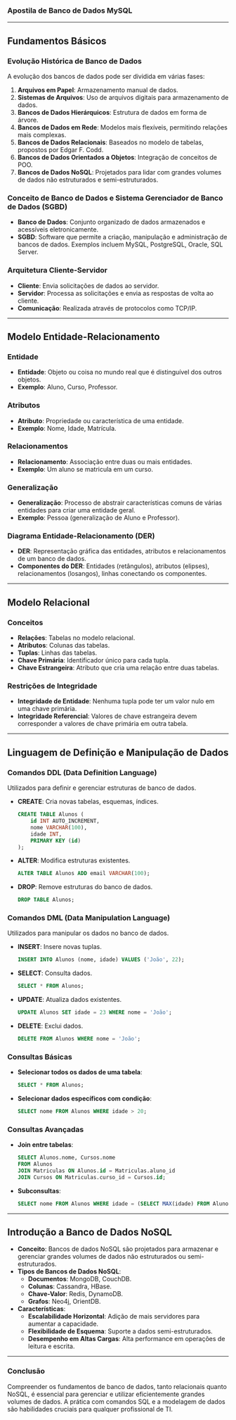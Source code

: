 ### Apostila de Banco de Dados MySQL

---

## Fundamentos Básicos

### Evolução Histórica de Banco de Dados
A evolução dos bancos de dados pode ser dividida em várias fases:
1. **Arquivos em Papel**: Armazenamento manual de dados.
2. **Sistemas de Arquivos**: Uso de arquivos digitais para armazenamento de dados.
3. **Bancos de Dados Hierárquicos**: Estrutura de dados em forma de árvore.
4. **Bancos de Dados em Rede**: Modelos mais flexíveis, permitindo relações mais complexas.
5. **Bancos de Dados Relacionais**: Baseados no modelo de tabelas, propostos por Edgar F. Codd.
6. **Bancos de Dados Orientados a Objetos**: Integração de conceitos de POO.
7. **Bancos de Dados NoSQL**: Projetados para lidar com grandes volumes de dados não estruturados e semi-estruturados.

### Conceito de Banco de Dados e Sistema Gerenciador de Banco de Dados (SGBD)
- **Banco de Dados**: Conjunto organizado de dados armazenados e acessíveis eletronicamente.
- **SGBD**: Software que permite a criação, manipulação e administração de bancos de dados. Exemplos incluem MySQL, PostgreSQL, Oracle, SQL Server.

### Arquitetura Cliente-Servidor
- **Cliente**: Envia solicitações de dados ao servidor.
- **Servidor**: Processa as solicitações e envia as respostas de volta ao cliente.
- **Comunicação**: Realizada através de protocolos como TCP/IP.

---

## Modelo Entidade-Relacionamento

### Entidade
- **Entidade**: Objeto ou coisa no mundo real que é distinguível dos outros objetos.
- **Exemplo**: Aluno, Curso, Professor.

### Atributos
- **Atributo**: Propriedade ou característica de uma entidade.
- **Exemplo**: Nome, Idade, Matrícula.

### Relacionamentos
- **Relacionamento**: Associação entre duas ou mais entidades.
- **Exemplo**: Um aluno se matricula em um curso.

### Generalização
- **Generalização**: Processo de abstrair características comuns de várias entidades para criar uma entidade geral.
- **Exemplo**: Pessoa (generalização de Aluno e Professor).

### Diagrama Entidade-Relacionamento (DER)
- **DER**: Representação gráfica das entidades, atributos e relacionamentos de um banco de dados.
- **Componentes do DER**: Entidades (retângulos), atributos (elipses), relacionamentos (losangos), linhas conectando os componentes.

---

## Modelo Relacional

### Conceitos
- **Relações**: Tabelas no modelo relacional.
- **Atributos**: Colunas das tabelas.
- **Tuplas**: Linhas das tabelas.
- **Chave Primária**: Identificador único para cada tupla.
- **Chave Estrangeira**: Atributo que cria uma relação entre duas tabelas.

### Restrições de Integridade
- **Integridade de Entidade**: Nenhuma tupla pode ter um valor nulo em uma chave primária.
- **Integridade Referencial**: Valores de chave estrangeira devem corresponder a valores de chave primária em outra tabela.

---

## Linguagem de Definição e Manipulação de Dados

### Comandos DDL (Data Definition Language)
Utilizados para definir e gerenciar estruturas de banco de dados.
- **CREATE**: Cria novas tabelas, esquemas, índices.
  ```sql
  CREATE TABLE Alunos (
      id INT AUTO_INCREMENT,
      nome VARCHAR(100),
      idade INT,
      PRIMARY KEY (id)
  );
  ```
- **ALTER**: Modifica estruturas existentes.
  ```sql
  ALTER TABLE Alunos ADD email VARCHAR(100);
  ```
- **DROP**: Remove estruturas do banco de dados.
  ```sql
  DROP TABLE Alunos;
  ```

### Comandos DML (Data Manipulation Language)
Utilizados para manipular os dados no banco de dados.
- **INSERT**: Insere novas tuplas.
  ```sql
  INSERT INTO Alunos (nome, idade) VALUES ('João', 22);
  ```
- **SELECT**: Consulta dados.
  ```sql
  SELECT * FROM Alunos;
  ```
- **UPDATE**: Atualiza dados existentes.
  ```sql
  UPDATE Alunos SET idade = 23 WHERE nome = 'João';
  ```
- **DELETE**: Exclui dados.
  ```sql
  DELETE FROM Alunos WHERE nome = 'João';
  ```

### Consultas Básicas
- **Selecionar todos os dados de uma tabela**:
  ```sql
  SELECT * FROM Alunos;
  ```
- **Selecionar dados específicos com condição**:
  ```sql
  SELECT nome FROM Alunos WHERE idade > 20;
  ```

### Consultas Avançadas
- **Join entre tabelas**:
  ```sql
  SELECT Alunos.nome, Cursos.nome
  FROM Alunos
  JOIN Matriculas ON Alunos.id = Matriculas.aluno_id
  JOIN Cursos ON Matriculas.curso_id = Cursos.id;
  ```
- **Subconsultas**:
  ```sql
  SELECT nome FROM Alunos WHERE idade = (SELECT MAX(idade) FROM Alunos);
  ```

---

## Introdução a Banco de Dados NoSQL
- **Conceito**: Bancos de dados NoSQL são projetados para armazenar e gerenciar grandes volumes de dados não estruturados ou semi-estruturados.
- **Tipos de Bancos de Dados NoSQL**:
  - **Documentos**: MongoDB, CouchDB.
  - **Colunas**: Cassandra, HBase.
  - **Chave-Valor**: Redis, DynamoDB.
  - **Grafos**: Neo4j, OrientDB.
- **Características**:
  - **Escalabilidade Horizontal**: Adição de mais servidores para aumentar a capacidade.
  - **Flexibilidade de Esquema**: Suporte a dados semi-estruturados.
  - **Desempenho em Altas Cargas**: Alta performance em operações de leitura e escrita.

---

### Conclusão
Compreender os fundamentos de banco de dados, tanto relacionais quanto NoSQL, é essencial para gerenciar e utilizar eficientemente grandes volumes de dados. A prática com comandos SQL e a modelagem de dados são habilidades cruciais para qualquer profissional de TI.